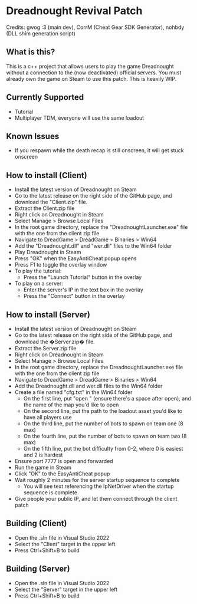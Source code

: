 # Dreadnought Revival Patch
Credits: gwog :3 (main dev), CorrM (Cheat Gear SDK Generator), nohbdy (DLL shim generation script)
## What is this?
This is a c++ project that allows users to play the game Dreadnought without a connection to the (now deactivated) official servers. You must already own the game on Steam to use this patch. This is heavily WIP.
## Currently Supported
- Tutorial
- Multiplayer TDM, everyone will use the same loadout
## Known Issues
- If you respawn while the death recap is still onscreen, it will get stuck onscreen
## How to install (Client)
- Install the latest version of Dreadnought on Steam
- Go to the latest release on the right side of the GitHub page, and download the "Client.zip" file.
- Extract the Client.zip file
- Right click on Dreadnought in Steam
- Select Manage > Browse Local Files
- In the root game directory, replace the "DreadnoughtLauncher.exe" file with the one from the client zip file
- Navigate to DreadGame > DreadGame > Binaries > Win64
- Add the "Dreadnought.dll" and "wer.dll" files to the Win64 folder
- Play Dreadnought in Steam
- Press "OK" when the EasyAntiCheat popup opens
- Press F1 to toggle the overlay window
- To play the tutorial:
	- Press the "Launch Tutorial" button in the overlay
- To play on a server:
	- Enter the server's IP in the text box in the overlay
	- Press the "Connect" button in the overlay
## How to install (Server)
- Install the latest version of Dreadnought on Steam
- Go to the latest release on the right side of the GitHub page, and download the �Server.zip� file.
- Extract the Server.zip file
- Right click on Dreadnought in Steam
- Select Manage > Browse Local Files
- In the root game directory, replace the DreadnoughtLauncher.exe file with the one from the client zip file
- Navigate to DreadGame > DreadGame > Binaries > Win64
- Add the Dreadnought.dll and wer.dll files to the Win64 folder
- Create a file named "cfg.txt" in the Win64 folder
	- On the first line, put "open " (ensure there's a space after open), and the name of the map you'd like to open
	- On the second line, put the path to the loadout asset you'd like to have all players use
	- On the third line, put the number of bots to spawn on team one (8 max)
	- On the fourth line, put the number of bots to spawn on team two (8 max)
	- On the fifth line, put the bot difficulty from 0-2, where 0 is easiest and 2 is hardest
- Ensure port 7777 is open and forwarded
- Run the game in Steam
- Click "OK" to the EasyAntiCheat popup
- Wait roughly 2 minutes for the server startup sequence to complete
	- You will see text referencing the IpNetDriver when the startup sequence is complete
- Give people your public IP, and let them connect through the client patch
## Building (Client)
- Open the .sln file in Visual Studio 2022
- Select the "Client" target in the upper left
- Press Ctrl+Shift+B to build
## Building (Server)
- Open the .sln file in Visual Studio 2022
- Select the "Server" target in the upper left
- Press Ctrl+Shift+B to build